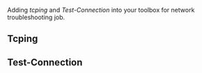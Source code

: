 Adding *tcping* and *Test-Connection* into your toolbox for network troubleshooting job.
## Tcping
## Test-Connection